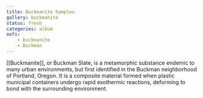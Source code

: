 ```yaml
---
title: Buckmanite Samples
gallery: buckmanite
status: fresh
categories: album
oofs:
    - buckmanite
    - Buckman
--- 
```



[[Buckmanite]], or Buckman Slate, is a metamorphic substance endemic to many urban environments, but first identified in the Buckman neighborhood of Portland, Oregon. It is a composite material formed when plastic municipal containers undergo rapid exothermic reactions, deforming to bond with the surrounding environment.

